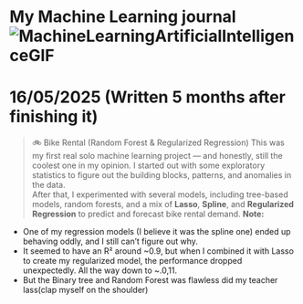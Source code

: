 # My Machine Learning journal ![MachineLearningArtificialIntelligenceGIF](https://github.com/user-attachments/assets/c113e0b5-76d3-4771-a1b2-ffd7e0701ef1)


# 16/05/2025 (Written 5 months after finishing it)

> 🚲 Bike Rental (Random Forest & Regularized Regression)
This was my first real solo machine learning project — and honestly, still the coolest one in my opinion.
I started out with some exploratory statistics to figure out the building blocks, patterns, and anomalies in the data.  
After that, I experimented with several models, including tree-based models, random forests, and a mix of **Lasso**, **Spline**, and **Regularized Regression** to predict and forecast bike rental demand.
**Note:**  
- One of my regression models (I believe it was the spline one) ended up behaving oddly, and I still can’t figure out why.  
- It seemed to have an R² around ~0.9, but when I combined it with Lasso to create my regularized model, the performance dropped unexpectedly. All the way down to ~.0,11.
- But the Binary tree and Random Forest was flawless did my teacher lass(clap myself on the shoulder)




